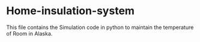 # Home-insulation-system

This file contains the Simulation code in python to maintain the temperature of Room in Alaska.
